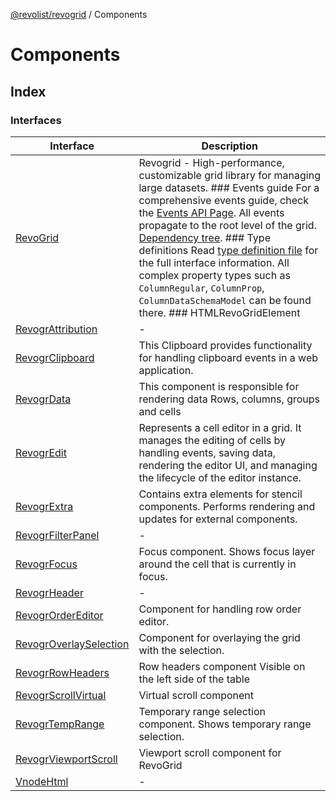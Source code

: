 [@revolist/revogrid](README.md) / Components

# Components

## Index

### Interfaces

| Interface | Description |
| ------ | ------ |
| [RevoGrid](Components.Interface.RevoGrid.md) | Revogrid - High-performance, customizable grid library for managing large datasets. ### Events guide For a comprehensive events guide, check the [Events API Page](./events.md). All events propagate to the root level of the grid. [Dependency tree](#Dependencies). ### Type definitions Read [type definition file](https://github.com/revolist/revogrid/blob/master/src/interfaces.d.ts) for the full interface information. All complex property types such as `ColumnRegular`, `ColumnProp`, `ColumnDataSchemaModel` can be found there. ### HTMLRevoGridElement |
| [RevogrAttribution](Components.Interface.RevogrAttribution.md) | - |
| [RevogrClipboard](Components.Interface.RevogrClipboard.md) | This Clipboard provides functionality for handling clipboard events in a web application. |
| [RevogrData](Components.Interface.RevogrData.md) | This component is responsible for rendering data Rows, columns, groups and cells |
| [RevogrEdit](Components.Interface.RevogrEdit.md) | Represents a cell editor in a grid. It manages the editing of cells by handling events, saving data, rendering the editor UI, and managing the lifecycle of the editor instance. |
| [RevogrExtra](Components.Interface.RevogrExtra.md) | Contains extra elements for stencil components. Performs rendering and updates for external components. |
| [RevogrFilterPanel](Components.Interface.RevogrFilterPanel.md) | - |
| [RevogrFocus](Components.Interface.RevogrFocus.md) | Focus component. Shows focus layer around the cell that is currently in focus. |
| [RevogrHeader](Components.Interface.RevogrHeader.md) | - |
| [RevogrOrderEditor](Components.Interface.RevogrOrderEditor.md) | Component for handling row order editor. |
| [RevogrOverlaySelection](Components.Interface.RevogrOverlaySelection.md) | Component for overlaying the grid with the selection. |
| [RevogrRowHeaders](Components.Interface.RevogrRowHeaders.md) | Row headers component Visible on the left side of the table |
| [RevogrScrollVirtual](Components.Interface.RevogrScrollVirtual.md) | Virtual scroll component |
| [RevogrTempRange](Components.Interface.RevogrTempRange.md) | Temporary range selection component. Shows temporary range selection. |
| [RevogrViewportScroll](Components.Interface.RevogrViewportScroll.md) | Viewport scroll component for RevoGrid |
| [VnodeHtml](Components.Interface.VnodeHtml.md) | - |
